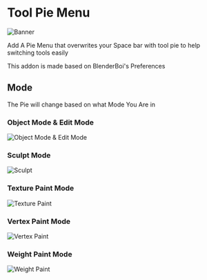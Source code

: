 # Tool Pie Menu

![Banner](https://blenderboi.com/gallery/ToolPieMenu/Banner.png)

Add A Pie Menu that overwrites your Space bar with tool pie to help switching tools easily

This addon is made based on BlenderBoi's Preferences

## Mode

The Pie will change based on what Mode You Are in

### Object Mode & Edit Mode

![Object Mode & Edit Mode](https://blenderboi.com/gallery/ToolPieMenu/ObjectAndEdit.png)

### Sculpt Mode

![Sculpt](https://blenderboi.com/gallery/ToolPieMenu/Sculpting.png)

### Texture Paint Mode

![Texture Paint](https://blenderboi.com/gallery/ToolPieMenu/TexturePaint.png)

### Vertex Paint Mode

![Vertex Paint](https://blenderboi.com/gallery/ToolPieMenu/VertexPaint.png)

### Weight Paint Mode

![Weight Paint](https://blenderboi.com/gallery/ToolPieMenu/WeightPaint.png)
